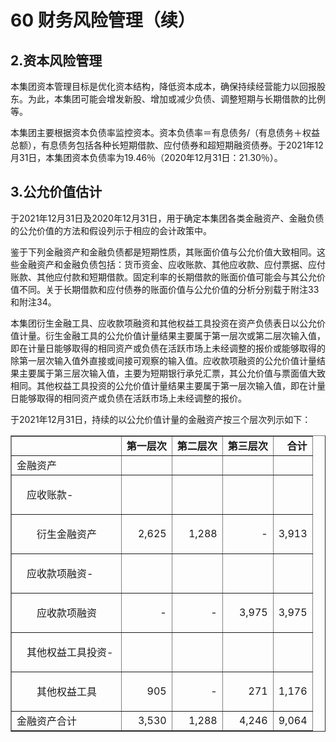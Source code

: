 # 60  财务风险管理（续）

## 2.资本风险管理

本集团资本管理目标是优化资本结构，降低资本成本，确保持续经营能力以回报股东。为此，本集团可能会增发新股、增加或减少负债、调整短期与长期借款的比例等。

本集团主要根据资本负债率监控资本。资本负债率＝有息债务/（有息债务＋权益总额），有息债务包括各种长短期借款、应付债券和超短期融资债券。于2021年12月31日，本集团资本负债率为19.46％（2020年12月31日：21.30％）。

## 3.公允价值估计

于2021年12月31日及2020年12月31日，用于确定本集团各类金融资产、金融负债的公允价值的方法和假设列示于相应的会计政策中。

鉴于下列金融资产和金融负债都是短期性质，其账面价值与公允价值大致相同。这些金融资产和金融负债包括：货币资金、应收账款、其他应收款、应付票据、应付账款、其他应付款和短期借款。固定利率的长期借款的账面价值可能会与其公允价值不同。关于长期借款和应付债券的账面价值与公允价值的分析分别载于附注33和附注34。

本集团衍生金融工具、应收款项融资和其他权益工具投资在资产负债表日以公允价值计量。衍生金融工具的公允价值计量结果主要属于第一层次或第二层次输入值，即在计量日能够取得的相同资产或负债在活跃市场上未经调整的报价或能够取得的除第一层次输入值外直接或间接可观察的输入值。应收款项融资的公允价值计量结果主要属于第三层次输入值，主要为短期银行承兑汇票，其公允价值与票面值大致相同。其他权益工具投资的公允价值计量结果主要属于第一层次输入值，即在计量日能够取得的相同资产或负债在活跃市场上未经调整的报价。

于2021年12月31日，持续的以公允价值计量的金融资产按三个层次列示如下：

<table border="1" cellspacing="0" cellpadding="6" align="center">
<tbody>
<tr>
<td>&nbsp;</td>
<td style="text-align: right;"><span style="font-weight: bold;">第一层次</span></td>
<td style="text-align: right;"><span style="font-weight: bold;">第二层次</span></td>
<td style="text-align: right;"><span style="font-weight: bold;">第三层次</span></td>
<td style="text-align: right;"><span style="font-weight: bold;">合计</span></td>
</tr>
<tr>
<td>金融资产</td>
<td style="text-align: right;">&nbsp;</td>
<td style="text-align: right;">&nbsp;</td>
<td style="text-align: right;">&nbsp;</td>
<td style="text-align: right;">&nbsp;</td>
</tr>
<tr>
<td>
<p style="text-indent: 1em;">应收账款-</p>
</td>
<td style="text-align: right;">&nbsp;</td>
<td style="text-align: right;">&nbsp;</td>
<td style="text-align: right;">&nbsp;</td>
<td style="text-align: right;">&nbsp;</td>
</tr>
<tr>
<td>
<p style="text-indent: 2em;">衍生金融资产</p>
</td>
<td style="text-align: right;">2,625</td>
<td style="text-align: right;">1,288</td>
<td style="text-align: right;">-</td>
<td style="text-align: right;">3,913</td>
</tr>
<tr>
<td>
<p style="text-indent: 1em;">应收款项融资-</p>
</td>
<td style="text-align: right;">&nbsp;</td>
<td style="text-align: right;">&nbsp;</td>
<td style="text-align: right;">&nbsp;</td>
<td style="text-align: right;">&nbsp;</td>
</tr>
<tr>
<td>
<p style="text-indent: 2em;">应收款项融资</p>
</td>
<td style="text-align: right;">-</td>
<td style="text-align: right;">-</td>
<td style="text-align: right;">3,975</td>
<td style="text-align: right;">3,975</td>
</tr>
<tr>
<td>
<p style="text-indent: 1em;">其他权益工具投资-&nbsp;</p>
</td>
<td style="text-align: right;">&nbsp;</td>
<td style="text-align: right;">&nbsp;</td>
<td style="text-align: right;">&nbsp;</td>
<td style="text-align: right;">&nbsp;</td>
</tr>
<tr>
<td>
<p style="text-indent: 2em;">其他权益工具</p>
</td>
<td style="text-align: right;">905</td>
<td style="text-align: right;">-</td>
<td style="text-align: right;">271</td>
<td style="text-align: right;">1,176</td>
</tr>
<tr>
<td>金融资产合计</td>
<td style="text-align: right;">3,530</td>
<td style="text-align: right;">1,288</td>
<td style="text-align: right;">4,246</td>
<td style="text-align: right;">9,064</td>
</tr>
</tbody>
</table>

